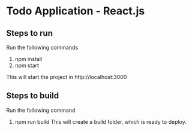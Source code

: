 # Todo Application - React.js

## Steps to run
Run the following commands
1) npm install
2) npm start

This will start the project in http://localhost:3000

## Steps to build
Run the following command
1) npm run build
This will create a build folder, which is ready to deploy.
